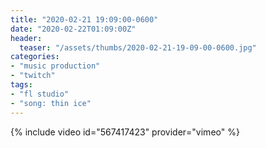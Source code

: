 ```yaml
---
title: "2020-02-21 19:09:00-0600"
date: "2020-02-22T01:09:00Z"
header:
  teaser: "/assets/thumbs/2020-02-21-19-09-00-0600.jpg"
categories:
- "music production"
- "twitch"
tags:
- "fl studio"
- "song: thin ice"
---
```

{% include video id="567417423" provider="vimeo" %}
